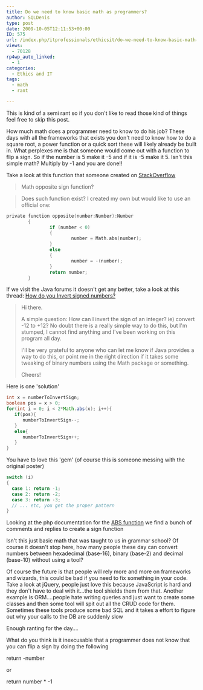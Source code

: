 ```yaml
---
title: Do we need to know basic math as programmers?
author: SQLDenis
type: post
date: 2009-10-05T12:11:53+00:00
ID: 575
url: /index.php/itprofessionals/ethicsit/do-we-need-to-know-basic-math-as-program/
views:
  - 70128
rp4wp_auto_linked:
  - 1
categories:
  - Ethics and IT
tags:
  - math
  - rant

---
```

This is kind of a semi rant so if you don't like to read those kind of things feel free to skip this post.

How much math does a programmer need to know to do his job? These days with all the frameworks that exists you don't need to know how to do a square root, a power function or a quick sort these will likely already be built in. What perplexes me is that someone would come out with a function to flip a sign. So if the number is 5 make it -5 and if it is -5 make it 5. Isn't this simple math? Multiply by -1 and you are done!!

Take a look at this function that someone created on [StackOverflow][1]

> Math opposite sign function?
  
> Does such function exist? I created my own but would like to use an official one:

```c
private function opposite(number:Number):Number
        {
                if (number < 0)
                {
                        number = Math.abs(number);
                }
                else
                {
                        number = -(number);
                }
                return number;
        }
```

If we visit the Java forums it doesn't get any better, take a look at this thread: [How do you Invert signed numbers?][2]

> Hi there. 
> 
> A simple question: How can I invert the sign of an integer? ie) convert -12 to +12? No doubt there is a really simple way to do this, but I'm stumped, I cannot find anything and I've been working on this program all day. 
> 
> I'll be very grateful to anyone who can let me know if Java provides a way to do this, or point me in the right direction if it takes some tweaking of binary numbers using the Math package or something. 
> 
> Cheers!

Here is one 'solution'

```Java
int x = numberToInvertSign;
boolean pos = x > 0;
for(int i = 0; i < 2*Math.abs(x); i++){
   if(pos){
      numberToInvertSign--;
   }
   else{
      numberToInvertSign++;
   }
}
```
You have to love this 'gem' (of course this is someone messing with the original poster)

```java
switch (i)
{
  case 1: return -1;
  case 2: return -2;
  case 3: return -3;
  // ... etc, you get the proper pattern
}
```

Looking at the php documentation for the [ABS function][3] we find a bunch of comments and replies to create a sign function



Isn't this just basic math that was taught to us in grammar school? Of course it doesn't stop here, how many people these day can convert numbers between hexadecimal (base-16), binary (base-2) and decimal (base-10) without using a tool?
  
Of course the future is that people will rely more and more on frameworks and wizards, this could be bad if you need to fix something in your code. Take a look at jQuery, people just love this because JavaScript is hard and they don't have to deal with it…the tool shields them from that. Another example is ORM….people hate writing queries and just want to create some classes and then some tool will spit out all the CRUD code for them. Sometimes these tools produce some bad SQL and it takes a effort to figure out why your calls to the DB are suddenly slow

Enough ranting for the day….
  
What do you think is it inexcusable that a programmer does not know that you can flip a sign by doing the following

return -number 

or 

return number * -1

 [1]: http://stackoverflow.com/questions/1059480/math-opposite-sign-function
 [2]: http://forums.sun.com/thread.jspa?threadID=5404590&start=0
 [3]: http://us.php.net/manual/en/function.abs.php#58508